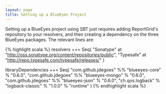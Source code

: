 ```yaml
---
layout: page
title: Setting up a BlueEyes Project
---
```


Setting up a BlueEyes project using SBT just requires adding ReportGrid's repository to your resolvers, and then creating a dependency on the three BlueEyes packages. The relevant lines are:

{% highlight scala %}
resolvers ++= Seq(
  "Sonatype" at "http://oss.sonatype.org/content/repositories/public",
  "Typesafe" at "http://repo.typesafe.com/typesafe/releases/"
)

libraryDependencies ++= Seq(
  "com.github.jdegoes" %% "blueeyes-core"  % "0.6.0",
  "com.github.jdegoes" %% "blueeyes-mongo" % "0.6.0",
  "com.github.jdegoes" %% "blueeyes-json"  % "0.6.0",
  "ch.qos.logback" % "logback-classic" % "1.0.0" % "runtime"
)
{% endhighlight scala %}
